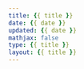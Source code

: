 ```yaml
---
title: {{ title }}
date: {{ date }}
updated: {{ date }}
mathjax: false
type: {{ title }}
layout: {{ title }}
---
```

